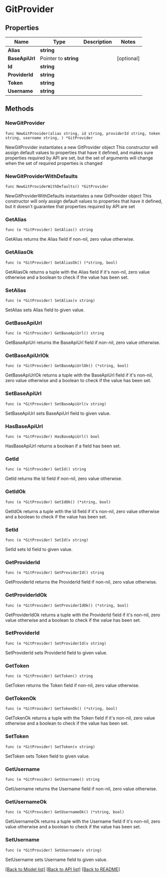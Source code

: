 # GitProvider

## Properties

Name | Type | Description | Notes
------------ | ------------- | ------------- | -------------
**Alias** | **string** |  | 
**BaseApiUrl** | Pointer to **string** |  | [optional] 
**Id** | **string** |  | 
**ProviderId** | **string** |  | 
**Token** | **string** |  | 
**Username** | **string** |  | 

## Methods

### NewGitProvider

`func NewGitProvider(alias string, id string, providerId string, token string, username string, ) *GitProvider`

NewGitProvider instantiates a new GitProvider object
This constructor will assign default values to properties that have it defined,
and makes sure properties required by API are set, but the set of arguments
will change when the set of required properties is changed

### NewGitProviderWithDefaults

`func NewGitProviderWithDefaults() *GitProvider`

NewGitProviderWithDefaults instantiates a new GitProvider object
This constructor will only assign default values to properties that have it defined,
but it doesn't guarantee that properties required by API are set

### GetAlias

`func (o *GitProvider) GetAlias() string`

GetAlias returns the Alias field if non-nil, zero value otherwise.

### GetAliasOk

`func (o *GitProvider) GetAliasOk() (*string, bool)`

GetAliasOk returns a tuple with the Alias field if it's non-nil, zero value otherwise
and a boolean to check if the value has been set.

### SetAlias

`func (o *GitProvider) SetAlias(v string)`

SetAlias sets Alias field to given value.


### GetBaseApiUrl

`func (o *GitProvider) GetBaseApiUrl() string`

GetBaseApiUrl returns the BaseApiUrl field if non-nil, zero value otherwise.

### GetBaseApiUrlOk

`func (o *GitProvider) GetBaseApiUrlOk() (*string, bool)`

GetBaseApiUrlOk returns a tuple with the BaseApiUrl field if it's non-nil, zero value otherwise
and a boolean to check if the value has been set.

### SetBaseApiUrl

`func (o *GitProvider) SetBaseApiUrl(v string)`

SetBaseApiUrl sets BaseApiUrl field to given value.

### HasBaseApiUrl

`func (o *GitProvider) HasBaseApiUrl() bool`

HasBaseApiUrl returns a boolean if a field has been set.

### GetId

`func (o *GitProvider) GetId() string`

GetId returns the Id field if non-nil, zero value otherwise.

### GetIdOk

`func (o *GitProvider) GetIdOk() (*string, bool)`

GetIdOk returns a tuple with the Id field if it's non-nil, zero value otherwise
and a boolean to check if the value has been set.

### SetId

`func (o *GitProvider) SetId(v string)`

SetId sets Id field to given value.


### GetProviderId

`func (o *GitProvider) GetProviderId() string`

GetProviderId returns the ProviderId field if non-nil, zero value otherwise.

### GetProviderIdOk

`func (o *GitProvider) GetProviderIdOk() (*string, bool)`

GetProviderIdOk returns a tuple with the ProviderId field if it's non-nil, zero value otherwise
and a boolean to check if the value has been set.

### SetProviderId

`func (o *GitProvider) SetProviderId(v string)`

SetProviderId sets ProviderId field to given value.


### GetToken

`func (o *GitProvider) GetToken() string`

GetToken returns the Token field if non-nil, zero value otherwise.

### GetTokenOk

`func (o *GitProvider) GetTokenOk() (*string, bool)`

GetTokenOk returns a tuple with the Token field if it's non-nil, zero value otherwise
and a boolean to check if the value has been set.

### SetToken

`func (o *GitProvider) SetToken(v string)`

SetToken sets Token field to given value.


### GetUsername

`func (o *GitProvider) GetUsername() string`

GetUsername returns the Username field if non-nil, zero value otherwise.

### GetUsernameOk

`func (o *GitProvider) GetUsernameOk() (*string, bool)`

GetUsernameOk returns a tuple with the Username field if it's non-nil, zero value otherwise
and a boolean to check if the value has been set.

### SetUsername

`func (o *GitProvider) SetUsername(v string)`

SetUsername sets Username field to given value.



[[Back to Model list]](../README.md#documentation-for-models) [[Back to API list]](../README.md#documentation-for-api-endpoints) [[Back to README]](../README.md)


